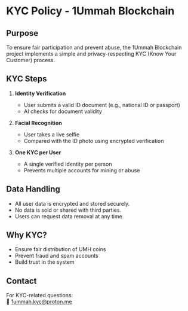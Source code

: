 # KYC Policy - 1Ummah Blockchain

## Purpose

To ensure fair participation and prevent abuse, the 1Ummah Blockchain project implements a simple and privacy-respecting KYC (Know Your Customer) process.

## KYC Steps

1. **Identity Verification**
   - User submits a valid ID document (e.g., national ID or passport)
   - AI checks for document validity

2. **Facial Recognition**
   - User takes a live selfie
   - Compared with the ID photo using encrypted verification

3. **One KYC per User**
   - A single verified identity per person
   - Prevents multiple accounts for mining or abuse

## Data Handling

- All user data is encrypted and stored securely.
- No data is sold or shared with third parties.
- Users can request data removal at any time.

## Why KYC?

- Ensure fair distribution of UMH coins
- Prevent fraud and spam accounts
- Build trust in the system

## Contact

For KYC-related questions:  
📧 1ummah.kyc@proton.me
